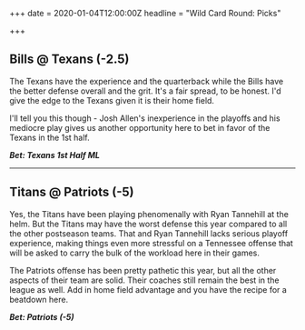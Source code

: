 +++
date = 2020-01-04T12:00:00Z
headline = "Wild Card Round: Picks"

+++
## Bills @ Texans (-2.5)

The Texans have the experience and the quarterback while the Bills have the better defense overall and the grit. It's a fair spread, to be honest. I'd give the edge to the Texans given it is their home field.

I'll tell you this though - Josh Allen's inexperience in the playoffs and his mediocre play gives us another opportunity here to bet in favor of the Texans in the 1st half.

**_Bet: Texans 1st Half ML_**

***

## Titans @ Patriots (-5)

Yes, the Titans have been playing phenomenally with Ryan Tannehill at the helm. But the Titans may have the worst defense this year compared to all the other postseason teams. That and Ryan Tannehill lacks serious playoff experience, making things even more stressful on a Tennessee offense that will be asked to carry the bulk of the workload here in their games.

The Patriots offense has been pretty pathetic this year, but all the other aspects of their team are solid. Their coaches still remain the best in the league as well. Add in home field advantage and you have the recipe for a beatdown here.

**_Bet: Patriots (-5)_**